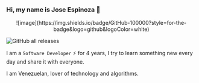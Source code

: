 ### Hi, my name is Jose Espinoza 👋

<p align="center">
![image](https://img.shields.io/badge/GitHub-100000?style=for-the-badge&logo=github&logoColor=white)
</p>

![GitHub all releases](https://img.shields.io/github/downloads/espinozajgx/espinozajgx/total)



 
I am a `Software Developer` ⚡ for 4 years, I try to learn something new every day and share it with everyone.
 
I am Venezuelan, lover of technology and algorithms.
<!--
**espinozajgx/espinozajgx** is a ✨ _special_ ✨ repository because its `README.md` (this file) appears on your GitHub profile.

Here are some ideas to get you started:

- 🔭 I’m currently working on ...
- 🌱 I’m currently learning ...
- 👯 I’m looking to collaborate on ...
- 🤔 I’m looking for help with ...
- 💬 Ask me about ...
- 📫 How to reach me: ...
- 😄 Pronouns: ...
- ⚡ Fun fact: ...
-->
